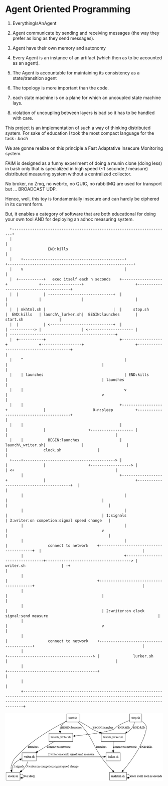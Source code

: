 Agent Oriented Programming
==========================

1. EverythingIsAnAgent

2. Agent communicate by sending and receiving messages (the way they prefer as long as they send messages).

3. Agent have their own memory and autonomy

4. Every Agent is an instance of an artifact (which then as to be accounted as an agent).

5. The Agent is accountable for maintaining its consistency as a state/transition agent

6. The topology is more important than the code.

7. each state machine is on a plane for which an uncoupled state machine lays.

8. violation of uncoupling between layers is bad so it has to be handled with care.


This project is an implementation of such a way of thinking distributed system.
For sake of education I took the most compact language for the task : *bash*

We are gonne realize on this principle a Fast Adaptative Insecure Monitoring system.

FAIM is designed as a funny experiment of doing a munin clone (doing less) in bash only that is specialized in high speed (~1 seconde / measure) distributed measuring system without a centralized collector.

No broker, no Zmq, no webrtc, no QUIC, no rabbitMQ are used for transport but ... BROADCAST UDP.

Hence, well, this toy is fondamentally insecure and can hardly be ciphered in its current form.

But, it enables a category of software that are both educational for doing your own tool AND 
for deploying an adhoc measuring system.
```
  +----------------------------------------------------------------------+
  |                                                                      |
  |                END:kills                                             |
  |    +---------------------------------------------+                   +--------------------------------------------------------+
  |    v                                             |                                                                            |
  |  +-----------+   exec itself each n seconds    +------------------+              +------------------+                       +----------------------------------------+
  |  |           | -----------------------------+  |                  |              |                  |                       |                                        |
  |  | mkhtml.sh |                              |  |     stop.sh      |  END:kills   | launch\_lurker.sh|  BEGIN:launches       |                start.sh                |
  |  |           | <----------------------------+  |                  | -----------> |                  | <-------------------- |                                        | -----------------------------------------------+
  |  +-----------+                                 +------------------+              +------------------+                       +----------------------------------------+                                                |
  |    ^                                             |                                 |                                          |                                                                                       |
  |    | launches                                    | END:kills                       |                                          | launches                                                                              |
  |    |                                             v                                 |                                          v                                                                                       |
  |    |                                           +------------------+                |                     0-n:sleep          +----------------------------------------+                                                |
  |    |                                           |                  |                |                   +------------------- |                                        |                                                |
  |    |           BEGIN:launches                  | launch\_writer.sh|                |                   |                    |                clock.sh                |                                                |
  +----+-----------------------------------------> |                  |                |                   +------------------> |                                        | <+                                             |
       |                                           +------------------+                |                                        +----------------------------------------+  |                                             |
       |                                             |                                 |                                          |                                         |                                             |
       |                                             |                                 |                                          | 1:signals                               | 3:writer:on competion:signal speed change   |
       |                                             |                                 |                                          v                                         |                                             |
       |                                             |                                 |                  connect to network    +----------------------------------------+  |                                             |
       |                                             +---------------------------------+--------------------------------------> |               writer.sh                | -+                                             |
       |                                                                               |                                        +----------------------------------------+                                                |
       |                                                                               |                                          |                                                                                       |
       |                                                                               |                                          | 2:writer:on clock signal:send measure                                                 |
       |                                                                               |                                          v                                                                                       |
       |                                                                               |                  connect to network    +----------------------------------------+                                                |
       |                                                                               +--------------------------------------> |               lurker.sh                |                                                |
       |                                                                                                                        +----------------------------------------+                                                |
       |                                                                                                                                                                                                                  |
       +------------------------------------------------------------------------------------------------------------------------------------------------------------------------------------------------------------------+
```

![diag](./img/diag.png)

